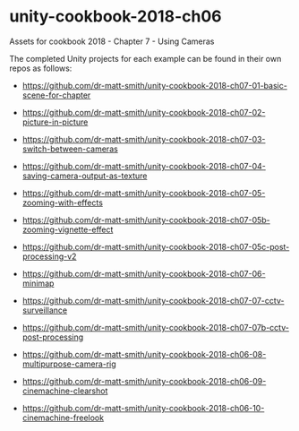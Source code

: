# unity-cookbook-2018-ch06
Assets for cookbook 2018 - Chapter 7 - Using Cameras

The completed Unity projects for each example can be found in their own repos as follows:

- https://github.com/dr-matt-smith/unity-cookbook-2018-ch07-01-basic-scene-for-chapter

- https://github.com/dr-matt-smith/unity-cookbook-2018-ch07-02-picture-in-picture

- https://github.com/dr-matt-smith/unity-cookbook-2018-ch07-03-switch-between-cameras

- https://github.com/dr-matt-smith/unity-cookbook-2018-ch07-04-saving-camera-output-as-texture

- https://github.com/dr-matt-smith/unity-cookbook-2018-ch07-05-zooming-with-effects

- https://github.com/dr-matt-smith/unity-cookbook-2018-ch07-05b-zooming-vignette-effect

- https://github.com/dr-matt-smith/unity-cookbook-2018-ch07-05c-post-processing-v2

- https://github.com/dr-matt-smith/unity-cookbook-2018-ch07-06-minimap

- https://github.com/dr-matt-smith/unity-cookbook-2018-ch07-07-cctv-surveillance

- https://github.com/dr-matt-smith/unity-cookbook-2018-ch07-07b-cctv-post-processing

- https://github.com/dr-matt-smith/unity-cookbook-2018-ch06-08-multipurpose-camera-rig

- https://github.com/dr-matt-smith/unity-cookbook-2018-ch06-09-cinemachine-clearshot

- https://github.com/dr-matt-smith/unity-cookbook-2018-ch06-10-cinemachine-freelook
